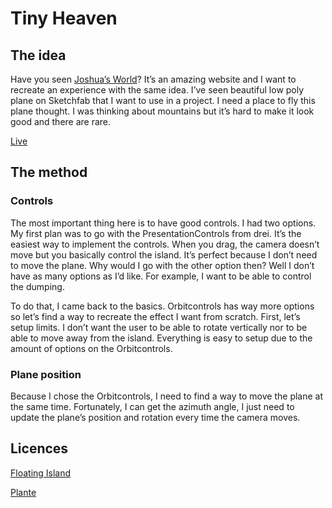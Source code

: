 # Tiny Heaven

## The idea

Have you seen [Joshua’s World](https://www.joshuas.world/)? It’s an amazing website and I want to recreate an experience with the same idea. I’ve seen beautiful low poly plane on Sketchfab that I want to use in a project. I need a place to fly this plane thought. I was thinking about mountains but it’s hard to make it look good and there are rare.

[Live](https://tiny-heaven.netlify.app/)

## The method

### Controls

The most important thing here is to have good controls. I had two options. My first plan was to go with the PresentationControls from drei. It’s the easiest way to implement the controls. When you drag, the camera doesn’t move but you basically control the island. It’s perfect because I don’t need to move the plane. Why would I go with the other option then? Well I don’t have as many options as I’d like. For example, I want to be able to control the dumping.

To do that, I came back to the basics. Orbitcontrols has way more options so let’s find a way to recreate the effect I want from scratch. First, let’s setup limits. I don’t want the user to be able to rotate vertically nor to be able to move away from the island. Everything is easy to setup due to the amount of options on the Orbitcontrols.

### Plane position

Because I chose the Orbitcontrols, I need to find a way to move the plane at the same time. Fortunately, I can get the azimuth angle, I just need to update the plane’s position and rotation every time the camera moves.

## Licences

[Floating Island](https://github.com/rqphy/TinyHeaven/blob/main/public/low_poly_flying_island/license.txt)

[Plante](https://github.com/rqphy/TinyHeaven/blob/main/public/low_poly_plane/license.txt)
